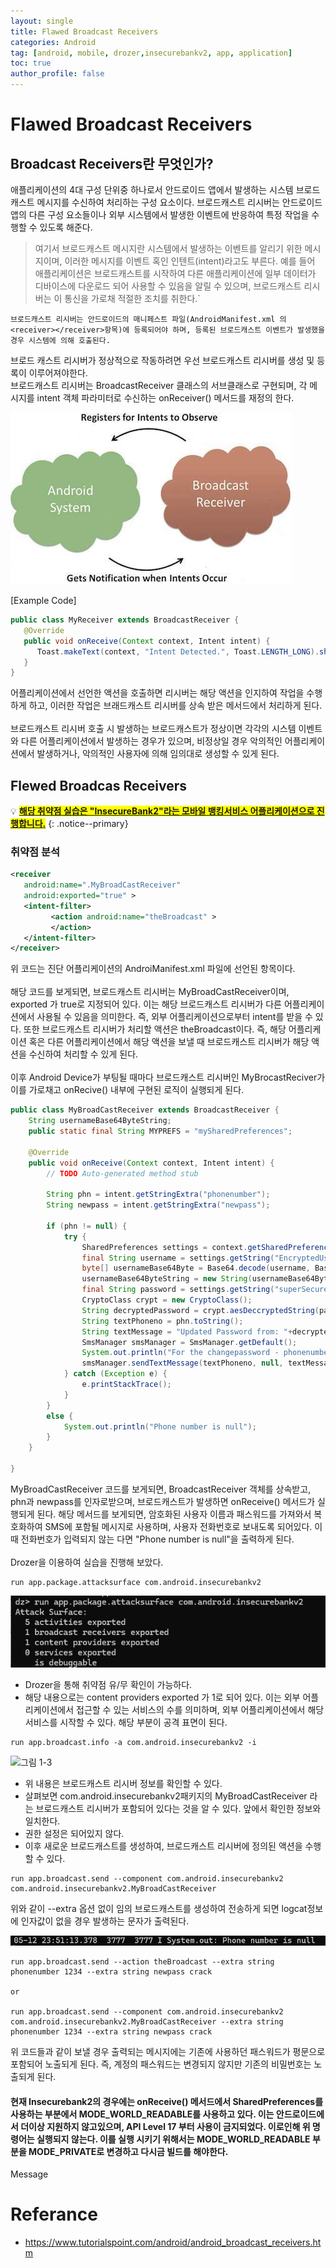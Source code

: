```yaml
---
layout: single
title: Flawed Broadcast Receivers
categories: Android
tag: [android, mobile, drozer,insecurebankv2, app, application]
toc: true
author_profile: false
---
```


# Flawed Broadcast Receivers

## Broadcast Receivers란 무엇인가?

<div class="notice--primary" markdown="1">
애플리케이션의 4대 구성 단위중 하나로서 안드로이드 앱에서 발생하는 시스템 브로드캐스트 메시지를 수신하여 처리하는 구성 요소이다. 브로드캐스트 리시버는 안드로이드 앱의 다른 구성 요소들이나 외부 시스템에서 발생한 이벤트에 반응하여 특정 작업을 수행할 수 있도록 해준다.

> 여기서 브로드캐스트 메시지란 시스템에서 발생하는 이벤트를 알리기 위한 메시지이며, 이러한 메시지를 이벤트 혹인 인텐트(intent)라고도 부른다. 예를 들어 애플리케이션은 브로드캐스트를 시작하여 다른 애플리케이션에 일부 데이터가 디바이스에 다운로드 되어 사용할 수 있음을 알릴 수 있으며, 브로드캐스트 리시버는 이 통신을 가로채 적절한 조치를 취한다.`

```
브로드캐스트 리시버는 안드로이드의 매니페스트 파일(AndroidManifest.xml 의 <receiver></receiver>항목)에 등록되어야 하며, 등록된 브로드캐스트 이벤트가 발생했을 경우 시스템에 의해 호출된다.
``` 

브로드 캐스트 리시버가 정상적으로 작동하려면 우선 브로드캐스트 리시버를 생성 및 등록이 이루어져야한다.
<br>
브로드캐스트 리시버는 BroadcastReceiver 클래스의 서브클래스로 구현되며, 각 메시지를 intent 객체 파라미터로 수신하는 onReceiver() 메서드를 재정의 한다.

![그림 1-1](/assets/image/vuln/mobile-vuln/adnroid-vuln/Flawed%20Broadcast%20Receivers/image.png)

[Example Code]

```java
public class MyReceiver extends BroadcastReceiver {
   @Override
   public void onReceive(Context context, Intent intent) {
      Toast.makeText(context, "Intent Detected.", Toast.LENGTH_LONG).show();
   }
}
```

</div>

어플리케이션에서 선언한 액션을 호출하면 리시버는 해당 액션을 인지하여 작업을 수행하게 하고, 이러한 작업은 브래드캐스트 리시버를 상속 받은 메서드에서 처리하게 된다.
<br><br>
브로드캐스트 리시버 호출 시 발생하는 브로드캐스트가 정상이면 각각의 시스템 이벤트와 다른 어플리케이션에서 발생하는 경우가 있으며, 비정상일 경우 악의적인 어플리케이션에서 발생하거나, 악의적인 사용자에 의해 임의대로 생성할 수 있게 된다.

## Flewed Broadcas Receivers
💡 **<u><span style="background-color: yellow; ">해당 취약점 실습은 "InsecureBank2"라는 모바일 뱅킹서비스 어플리케이션으로 진행합니다.</span></u>** 
{: .notice--primary}

### 취약점 분석

```xml
<receiver
   android:name=".MyBroadCastReceiver"
   android:exported="true" >
   <intent-filter>
         <action android:name="theBroadcast" >
         </action>
   </intent-filter>
</receiver>
```

위 코드는 진단 어플리케이션의 AndroiManifest.xml 파일에 선언된 <receiver> 항목이다.
<br><br>
해당 코드를 보게되면, 브로드캐스트 리시버는 MyBroadCastReceiver이며, exported 가 true로 지정되어 있다. 이는 해당 브로드캐스트 리시버가 다른 어플리케이션에서 사용될 수 있음을 의미한다. 즉, 외부 어플리케이션으로부터 intent를 받을 수 있다. 또한 브로드캐스트 리시버가 처리할 액션은 theBroadcast이다. 즉, 해당 어플리케이션 혹은 다른 어플리케이션에서 해당 액션을 보낼 때 브로드캐스트 리시버가 해당 액션을 수신하여 처리할 수 있게 된다.
<br><br>
이후 Android Device가 부팅될 때마다 브로드캐스트 리시버인 MyBrocastReciver가 이를 가로채고 onRecive() 내부에 구현된 로직이 실행되게 된다.


```java
public class MyBroadCastReceiver extends BroadcastReceiver {
	String usernameBase64ByteString;
	public static final String MYPREFS = "mySharedPreferences";

	@Override
	public void onReceive(Context context, Intent intent) {
		// TODO Auto-generated method stub

        String phn = intent.getStringExtra("phonenumber");
        String newpass = intent.getStringExtra("newpass");

		if (phn != null) {
			try {
                SharedPreferences settings = context.getSharedPreferences(MYPREFS, Context.MODE_WORLD_READABLE);
                final String username = settings.getString("EncryptedUsername", null);
                byte[] usernameBase64Byte = Base64.decode(username, Base64.DEFAULT);
                usernameBase64ByteString = new String(usernameBase64Byte, "UTF-8");
                final String password = settings.getString("superSecurePassword", null);
                CryptoClass crypt = new CryptoClass();
                String decryptedPassword = crypt.aesDeccryptedString(password);
                String textPhoneno = phn.toString();
                String textMessage = "Updated Password from: "+decryptedPassword+" to: "+newpass;
                SmsManager smsManager = SmsManager.getDefault();
                System.out.println("For the changepassword - phonenumber: "+textPhoneno+" password is: "+textMessage);
                smsManager.sendTextMessage(textPhoneno, null, textMessage, null, null);
			} catch (Exception e) {
				e.printStackTrace();
			}
		}
        else {
            System.out.println("Phone number is null");
        }
	}

}
```

MyBroadCastReceiver 코드를 보게되면, BroadcastReceiver 객체를 상속받고, phn과 newpass를 인자로받으며, 브로드캐스트가 발생하면 onReceive() 메서드가 실행되게 된다. 해당 메서드를 보게되면, 암호화된 사용자 이름과 패스워드를 가져와서 복호화하여 SMS에 포함될 메시지로 사용하며, 사용자 전화번호로 보내도록 되어있다. 이 때 전화번호가 입력되지 않는 다면 "Phone number is null"을 출력하게 된다.
<br><br>
Drozer을 이용하여 실습을 진행해 보았다.

```
run app.package.attacksurface com.android.insecurebankv2
```

![그림 1-2](/assets/image/vuln/mobile-vuln/adnroid-vuln/Flawed%20Broadcast%20Receivers/image1.png)
- Drozer을 통해 취약점 유/무 확인이 가능하다.
- 해당 내용으로는 content providers exported 가 1로 되어 있다. 이는 외부 어플리케이션에서 접근할 수 있는 서비스의 수를 의미하며, 외부 어플리케이션에서 해당 서비스를 시작할 수 있다. 해당 부분이 공격 표면이 된다.

```
run app.broadcast.info -a com.android.insecurebankv2 -i
```

![그림 1-3](/assets/image/vuln/mobile-vuln/adnroid-vuln/Flawed%20Broadcast%20Receivers/image2.png)
- 위 내용은 브로드캐스트 리시버 정보를 확인할 수 있다.
- 살펴보면 com.android.insecurebankv2패키지의 MyBroadCastReceiver 라는 브로드캐스트 리시버가 포함되어 있다는 것을 알 수 있다. 앞에서 확인한 정보와 일치한다.
- 권한 설정은 되어있지 않다.
- 이후 새로운 브로드캐스트를 생성하여, 브로드캐스트 리시버에 정의된 액션을 수행할 수 있다.

```
run app.broadcast.send --component com.android.insecurebankv2 com.android.insecurebankv2.MyBroadCastReceiver
```
위와 같이 --extra 옵션 없이 임의 브로드캐스트를 생성하여 전송하게 되면 logcat정보에 인자값이 없을 경우 발생하는 문자가 출력된다.

![그림 1-4](/assets/image/vuln/mobile-vuln/adnroid-vuln/Flawed%20Broadcast%20Receivers/image-1.png)


```
run app.broadcast.send --action theBroadcast --extra string phonenumber 1234 --extra string newpass crack

or 

run app.broadcast.send --component com.android.insecurebankv2 com.android.insecurebankv2.MyBroadCastReceiver --extra string phonenumber 1234 --extra string newpass crack
```
위 코드들과 같이 보낼 경우 출력되는 메시지에는 기존에 사용하던 패스워드가 평문으로 포함되어 노출되게 된다. 즉, 계정의 패스워드는 변경되지 않지만 기존의 비밀번호는 노출되게 된다.

<div class="notice">
  <h4>현재 Insecurebank2의 경우에는 onReceive() 메서드에서 SharedPreferences를 사용하는 부분에서 MODE_WORLD_READABLE를 사용하고 있다. 이는 안드로이드에서 더이상 지원하지 않고있으며, API Level 17 부터 사용이 금지되었다. 이로인해 위 명령어는 실행되지 않는다. 이를 실행 시키기 위해서는 MODE_WORLD_READABLE 부분을 MODE_PRIVATE로 변경하고 다시금 빌드를 해야한다.</h4>
</div>
Message

# Referance
- https://www.tutorialspoint.com/android/android_broadcast_receivers.htm